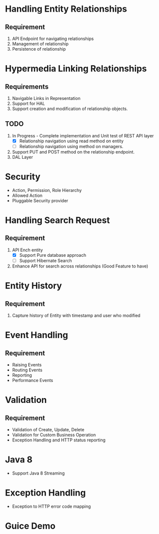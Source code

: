 Handling Entity Relationships
=============================

Requirement
-----------
1. API Endpoint for navigating relationships
2. Management of relationship
3. Persistence of relationship


Hypermedia Linking Relationships
================================

Requirements
------------

1. Navigable Links in Representation
2. Support for HAL
3. Support creation and modification of relationship objects.


TODO
----
1. In Progress - Complete implementation and Unit test of REST API layer
	* [X] Relationship navigation using read method on entity
	* [ ] Relationship navigation using method on managers.
2. Support PUT and POST method on the relationship endpoint.
2. DAL Layer

Security
===
* Action, Permission, Role Hierarchy
* Allowed Action
* Pluggable Security provider


Handling Search Request
=============================

Requirement
-----------
1. API Ench entity
    * [X] Support Pure database approach
    * [ ] Support Hibernate Search
2. Enhance API for search across relationships (Good Feature to have)

Entity History
==============


Requirement
-----------
1. Capture history of Entity with timestamp and user who modified

Event Handling
==============

Requirement
-----------
* Raising Events
* Routing Events
* Reporting
* Performance Events

Validation
==========

Requirement
-----------
* Validation of Create, Update, Delete
* Validation for Custom Business Operation
* Exception Handling and HTTP status reporting

Java 8
======

* Support Java 8 Streaming

Exception Handling
===
* Exception to HTTP error code mapping

Guice Demo
===
